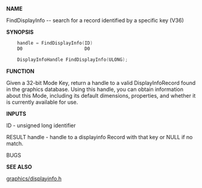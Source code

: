 
**NAME**

FindDisplayInfo -- search for a record identified by a specific key
(V36)

**SYNOPSIS**

```c
    handle = FindDisplayInfo(ID)
    D0                       D0

    DisplayInfoHandle FindDisplayInfo(ULONG);

```
**FUNCTION**

Given a 32-bit Mode Key, return a handle to a valid DisplayInfoRecord
found in the graphics database.  Using this handle, you can obtain
information about this Mode, including its default dimensions,
properties, and whether it is currently available for use.

**INPUTS**

ID     - unsigned long identifier

RESULT
handle - handle to a displayinfo Record with that key
or NULL if no match.

BUGS

**SEE ALSO**

[graphics/displayinfo.h](_00BD)

